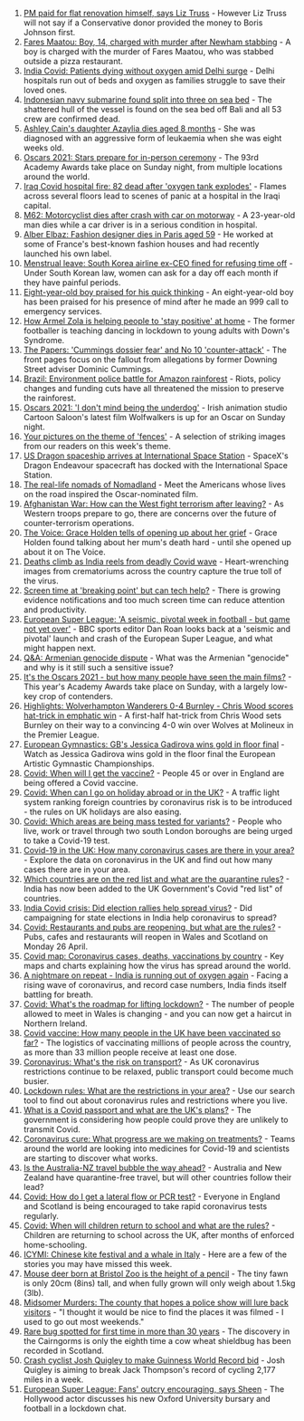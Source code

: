 1. [PM paid for flat renovation himself, says Liz Truss](https://www.bbc.co.uk/news/uk-politics-56878223) - However Liz Truss will not say if a Conservative donor provided the money to Boris Johnson first.
2. [Fares Maatou: Boy, 14, charged with murder after Newham stabbing](https://www.bbc.co.uk/news/uk-england-london-56878836) - A boy is charged with the murder of Fares Maatou, who was stabbed outside a pizza restaurant.
3. [India Covid: Patients dying without oxygen amid Delhi surge](https://www.bbc.co.uk/news/56876695) - Delhi hospitals run out of beds and oxygen as families struggle to save their loved ones.
4. [Indonesian navy submarine found split into three on sea bed](https://www.bbc.co.uk/news/world-asia-56879933) - The shattered hull of the vessel is found on the sea bed off Bali and all 53 crew are confirmed dead.
5. [Ashley Cain's daughter Azaylia dies aged 8 months](https://www.bbc.co.uk/news/newsbeat-56880177) - She was diagnosed with an aggressive form of leukaemia when she was eight weeks old.
6. [Oscars 2021: Stars prepare for in-person ceremony](https://www.bbc.co.uk/news/entertainment-arts-56807445) - The 93rd Academy Awards take place on Sunday night, from multiple locations around the world.
7. [Iraq Covid hospital fire: 82 dead after 'oxygen tank explodes'](https://www.bbc.co.uk/news/world-middle-east-56875804) - Flames across several floors lead to scenes of panic at a hospital in the Iraqi capital.
8. [M62: Motorcyclist dies after crash with car on motorway](https://www.bbc.co.uk/news/uk-england-merseyside-56878151) - A 23-year-old man dies while a car driver is in a serious condition in hospital.
9. [Alber Elbaz: Fashion designer dies in Paris aged 59](https://www.bbc.co.uk/news/entertainment-arts-56878507) - He worked at some of France's best-known fashion houses and had recently launched his own label.
10. [Menstrual leave: South Korea airline ex-CEO fined for refusing time off](https://www.bbc.co.uk/news/world-asia-56877634) - Under South Korean law, women can ask for a day off each month if they have painful periods.
11. [Eight-year-old boy praised for his quick thinking](https://www.bbc.co.uk/news/uk-56878011) - An eight-year-old boy has been praised for his presence of mind after he made an 999 call to emergency services.
12. [How Armel Zola is helping people to 'stay positive' at home](https://www.bbc.co.uk/news/uk-56866032) - The former footballer is teaching dancing in lockdown to young adults with Down's Syndrome.
13. [The Papers: 'Cummings dossier fear' and No 10 'counter-attack'](https://www.bbc.co.uk/news/blogs-the-papers-56875711) - The front pages focus on the fallout from allegations by former Downing Street adviser Dominic Cummings.
14. [Brazil: Environment police battle for Amazon rainforest](https://www.bbc.co.uk/news/science-environment-56847298) - Riots, policy changes and funding cuts have all threatened the mission to preserve the rainforest.
15. [Oscars 2021: 'I don't mind being the underdog'](https://www.bbc.co.uk/news/world-europe-56861890) - Irish animation studio Cartoon Saloon's latest film Wolfwalkers is up for an Oscar on Sunday night.
16. [Your pictures on the theme of 'fences'](https://www.bbc.co.uk/news/in-pictures-56861118) - A selection of striking images from our readers on this week's theme.
17. [US Dragon spaceship arrives at International Space Station](https://www.bbc.co.uk/news/science-environment-56871765) - SpaceX's Dragon Endeavour spacecraft has docked with the International Space Station.
18. [The real-life nomads of Nomadland](https://www.bbc.co.uk/news/world-us-canada-56859334) - Meet the Americans whose lives on the road inspired the Oscar-nominated film.
19. [Afghanistan War: How can the West fight terrorism after leaving?](https://www.bbc.co.uk/news/world-asia-56860781) - As Western troops prepare to go, there are concerns over the future of counter-terrorism operations.
20. [The Voice: Grace Holden tells of opening up about her grief](https://www.bbc.co.uk/news/uk-england-essex-56608101) - Grace Holden found talking about her mum's death hard - until she opened up about it on The Voice.
21. [Deaths climb as India reels from deadly Covid wave](https://www.bbc.co.uk/news/world-asia-india-56855712) - Heart-wrenching images from crematoriums across the country capture the true toll of the virus.
22. [Screen time at 'breaking point' but can tech help?](https://www.bbc.co.uk/news/technology-56838118) - There is growing evidence notifications and too much screen time can reduce attention and productivity.
23. [European Super League: 'A seismic, pivotal week in football - but game not yet over'](https://www.bbc.co.uk/sport/football/56875792) - BBC sports editor Dan Roan looks back at a 'seismic and pivotal' launch and crash of the European Super League, and what might happen next.
24. [Q&A: Armenian genocide dispute](https://www.bbc.co.uk/news/world-europe-16352745) - What was the Armenian "genocide" and why is it still such a sensitive issue?
25. [It's the Oscars 2021 - but how many people have seen the main films?](https://www.bbc.co.uk/news/entertainment-arts-56766212) - This year's Academy Awards take place on Sunday, with a largely low-key crop of contenders.
26. [Highlights: Wolverhampton Wanderers 0-4 Burnley - Chris Wood scores hat-trick in emphatic win](https://www.bbc.co.uk/sport/av/football/56880246) - A first-half hat-trick from Chris Wood sets Burnley on their way to a convincing 4-0 win over Wolves at Molineux in the Premier League.
27. [European Gymnastics: GB's Jessica Gadirova wins gold in floor final](https://www.bbc.co.uk/sport/av/gymnastics/56880450) - Watch as Jessica Gadirova wins gold in the floor final the European Artistic Gymnastic Championships.
28. [Covid: When will I get the vaccine?](https://www.bbc.co.uk/news/health-55045639) - People 45 or over in England are being offered a Covid vaccine.
29. [Covid: When can I go on holiday abroad or in the UK?](https://www.bbc.co.uk/news/explainers-52646738) - A traffic light system ranking foreign countries by coronavirus risk is to be introduced - the rules on UK holidays are also easing.
30. [Covid: Which areas are being mass tested for variants?](https://www.bbc.co.uk/news/explainers-54872039) - People who live, work or travel through two south London boroughs are being urged to take a Covid-19 test.
31. [Covid-19 in the UK: How many coronavirus cases are there in your area?](https://www.bbc.co.uk/news/uk-51768274) - Explore the data on coronavirus in the UK and find out how many cases there are in your area.
32. [Which countries are on the red list and what are the quarantine rules?](https://www.bbc.co.uk/news/explainers-52544307) - India has now been added to the UK Government's Covid "red list" of countries.
33. [India Covid crisis: Did election rallies help spread virus?](https://www.bbc.co.uk/news/56858980) - Did campaigning for state elections in India help coronavirus to spread?
34. [Covid: Restaurants and pubs are reopening, but what are the rules?](https://www.bbc.co.uk/news/business-52977388) - Pubs, cafes and restaurants will reopen in Wales and Scotland on Monday 26 April.
35. [Covid map: Coronavirus cases, deaths, vaccinations by country](https://www.bbc.co.uk/news/world-51235105) - Key maps and charts explaining how the virus has spread around the world.
36. [A nightmare on repeat - India is running out of oxygen again](https://www.bbc.co.uk/news/uk-56841381) - Facing a rising wave of coronavirus, and record case numbers, India finds itself battling for breath.
37. [Covid: What's the roadmap for lifting lockdown?](https://www.bbc.co.uk/news/explainers-52530518) - The number of people allowed to meet in Wales is changing - and you can now get a haircut in Northern Ireland.
38. [Covid vaccine: How many people in the UK have been vaccinated so far?](https://www.bbc.co.uk/news/health-55274833) - The logistics of vaccinating millions of people across the country, as more than 33 million people receive at least one dose.
39. [Coronavirus: What's the risk on transport?](https://www.bbc.co.uk/news/health-51736185) - As UK coronavirus restrictions continue to be relaxed, public transport could become much busier.
40. [Lockdown rules: What are the restrictions in your area?](https://www.bbc.co.uk/news/uk-54373904) - Use our search tool to find out about coronavirus rules and restrictions where you live.
41. [What is a Covid passport and what are the UK's plans?](https://www.bbc.co.uk/news/explainers-55718553) - The government is considering how people could prove they are unlikely to transmit Covid.
42. [Coronavirus cure: What progress are we making on treatments?](https://www.bbc.co.uk/news/health-52354520) - Teams around the world are looking into medicines for Covid-19 and scientists are starting to discover what works.
43. [Is the Australia-NZ travel bubble the way ahead?](https://www.bbc.co.uk/news/business-56796943) - Australia and New Zealand have quarantine-free travel, but will other countries follow their lead?
44. [Covid: How do I get a lateral flow or PCR test?](https://www.bbc.co.uk/news/health-51943612) - Everyone in England and Scotland is being encouraged to take rapid coronavirus tests regularly.
45. [Covid: When will children return to school and what are the rules?](https://www.bbc.co.uk/news/education-51643556) - Children are returning to school across the UK, after months of enforced home-schooling.
46. [ICYMI: Chinese kite festival and a whale in Italy](https://www.bbc.co.uk/news/world-56851238) - Here are a few of the stories you may have missed this week.
47. [Mouse deer born at Bristol Zoo is the height of a pencil](https://www.bbc.co.uk/news/uk-england-bristol-56841632) - The tiny fawn is only 20cm (8ins) tall, and when fully grown will only weigh about 1.5kg (3lb).
48. [Midsomer Murders: The county that hopes a police show will lure back visitors](https://www.bbc.co.uk/news/uk-england-beds-bucks-herts-56195950) - "I thought it would be nice to find the places it was filmed - I used to go out most weekends."
49. [Rare bug spotted for first time in more than 30 years](https://www.bbc.co.uk/news/uk-scotland-highlands-islands-56814446) - The discovery in the Cairngorms is only the eighth time a cow wheat shieldbug has been recorded in Scotland.
50. [Crash cyclist Josh Quigley to make Guinness World Record bid](https://www.bbc.co.uk/news/uk-scotland-56802796) - Josh Quigley is aiming to break Jack Thompson's record of cycling 2,177 miles in a week.
51. [European Super League: Fans' outcry encouraging, says Sheen](https://www.bbc.co.uk/news/uk-wales-56819751) - The Hollywood actor discusses his new Oxford University bursary and football in a lockdown chat.
